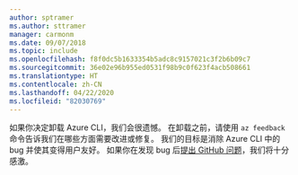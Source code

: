 ```yaml
---
author: sptramer
ms.author: sttramer
manager: carmonm
ms.date: 09/07/2018
ms.topic: include
ms.openlocfilehash: f8f0dc5b1633354b5adc8c9157021c3f2b6b09c7
ms.sourcegitcommit: 36e02e96b955ed0531f98b9c0f623f4acb508661
ms.translationtype: HT
ms.contentlocale: zh-CN
ms.lasthandoff: 04/22/2020
ms.locfileid: "82030769"
---
```

如果你决定卸载 Azure CLI，我们会很遗憾。 在卸载之前，请使用 `az feedback` 命令告诉我们在哪些方面需要改进或修复。 我们的目标是消除 Azure CLI 中的 bug 并使其变得用户友好。 如果你在发现 bug 后[提出 GitHub 问题](https://github.com/Azure/azure-cli/issues)，我们将十分感激。

